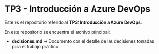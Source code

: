 # TP3 - Introducción a Azure DevOps

Este es el repositorio referido al **TP3: Introducción a Azure DevOps**.  

En este repositorio se encuentra el archivo principal:

- **decisiones.md** → Documento con el detalle de las decisiones tomadas para el trabajo práctico.
